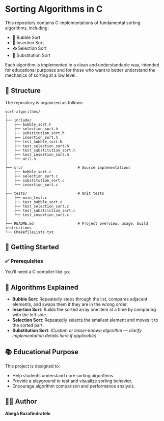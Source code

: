 # Sorting Algorithms in C

This repository contains C implementations of fundamental sorting algorithms, including:

- 🔁 Bubble Sort  
- 🧩 Insertion Sort  
- 📥 Selection Sort  
- 🔄 Substitution Sort

Each algorithm is implemented in a clean and understandable way, intended for educational purposes and for those who want to better understand the mechanics of sorting at a low level.

## 📁 Structure

The repository is organized as follows:

```
sort-algorithms/
│
├── include/                  
│   ├── bubble_sort.h
│   ├── selection_sort.h
│   ├── substitution_sort.h
│   ├── insertion_sort.h
│   ├── test_bubble_sort.h
│   ├── test_selection_sort.h
│   ├── test_substitution_sort.h
│   ├── test_insertion_sort.h
│   └── util.h
│
├── src/                         # Source implementations
│   ├── bubble_sort.c
│   ├── selection_sort.c
│   ├── substitution_sort.c
│   └── insertion_sort.c
│
├── tests/                       # Unit tests
│   ├── main_test.c
│   ├── test_bubble_sort.c
│   ├── test_selection_sort.c
│   ├── test_substitution_sort.c
│   └── test_insertion_sort.c
│
├── README.md                    # Project overview, usage, build instructions
└── CMakefileLists.txt

```

## 🚀 Getting Started

### ✅ Prerequisites

You’ll need a C compiler like `gcc`.

## 🧠 Algorithms Explained

* **Bubble Sort**: Repeatedly steps through the list, compares adjacent elements, and swaps them if they are in the wrong order.
* **Insertion Sort**: Builds the sorted array one item at a time by comparing with the left side.
* **Selection Sort**: Repeatedly selects the smallest element and moves it to the sorted part.
* **Substitution Sort**: *(Custom or lesser-known algorithm — clarify implementation details here if applicable).*

## 📚 Educational Purpose

This project is designed to:

* Help students understand core sorting algorithms.
* Provide a playground to test and visualize sorting behavior.
* Encourage algorithm comparison and performance analysis.

## 🧑‍💻 Author

**Abegà Razafindratelo**

